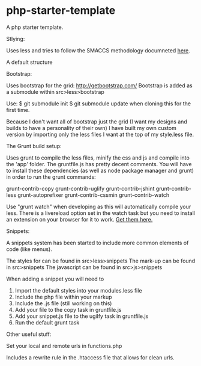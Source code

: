 php-starter-template
====================

A php starter template.

Stlying:

Uses less and tries to follow the SMACCS methodology documneted <a href="http://smacss.com/">here</a>.

A default structure 

Bootstrap:

Uses bootstrap for the grid: http://getbootstrap.com/
Bootstrap is added as a submodule within src>less>bootstrap

Use:
$ git submodule init
$ git submodule update
when cloning this for the first time.

Because I don't want all of bootstrap just the grid (I want my designs and builds to have a personality of their own) I have built my own custom version by importing only the less files I want at the top of my style.less file. 

The Grunt build setup:

Uses grunt to compile the less files, minify the css and js and compile into the 'app' folder. The gruntfile.js has pretty decent comments.
You will have to install these dependencies (as well as node package manager and grunt) in order to run the grunt commands:

grunt-contrib-copy
grunt-contrib-uglify
grunt-contrib-jshint
grunt-contrib-less
grunt-autoprefixer
grunt-contrib-cssmin
grunt-contrib-watch

Use "grunt watch" when developing as this will automatically compile your less. There is a livereload option set in the watch task but you need to install an extension on your browser for it to work. 
<a href="http://feedback.livereload.com/knowledgebase/articles/86242-how-do-i-install-and-use-the-browser-extensions-">Get them here.</a>

Snippets:

A snippets system has been started to include more common elements of code (like menus). 

The styles for can be found in src>less>snippets
The mark-up can be found in src>snippets
The javascript can be found in src>js>snippets

When adding a snippet you will need to
1. Import the default styles into your modules.less file
2. Include the php file within your markup
3. Include the .js file (still working on this)
4. Add your file to the copy task in gruntfile.js
5. Add your snippet.js file to the ugilfy task in gruntfile.js
6. Run the default grunt task

Other useful stuff:

Set your local and remote urls in functions.php

Includes a rewrite rule in the .htaccess file that allows for clean urls.
